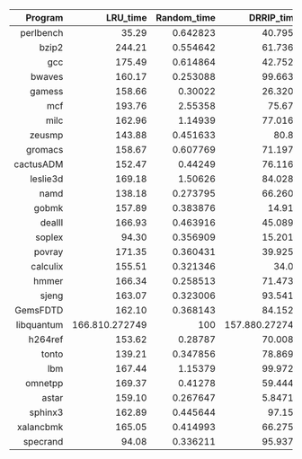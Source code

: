 | **Program** | **LRU_time** | **Random_time** | **DRRIP_time** | **LRU_CPI** | **Random_CPI** | **DRRIP_CPI** | **LRU_miss** | **Random_miss** | **DRRIP_miss** |
| ----: | -------: | ----: | ----: | -------: | ----: | ----: | -------: | ----: | ----: |
| perlbench | 35.29 | 0.642823 | 40.7952 | 37.06 | 0.665731 | 44.4057 | 36.47 | 0.649961 | 41.9563 |
| bzip2 | 244.21 | 0.554642 | 61.7369 | 149.02 | 0.561004 | 61.6783 | 176.19 | 0.555696 | 61.1119 |
| gcc | 175.49 | 0.614864 | 42.7521 | 169.15 | 0.632975 | 45.6397 | 163.03 | 0.576204 | 37.0117 |
| bwaves | 160.17 | 0.253088 | 99.6634 | 151.84 | 0.253088 | 99.6634 | 147.47 | 0.253088 | 99.6634 |
| gamess | 158.66 | 0.30022 | 26.3204 | 162.47 | 0.302997 | 27.6546 | 152.70 | 0.302972 | 28.2432 |
| mcf | 193.76 | 2.55358 | 75.676 | 183.26 | 2.5574 | 76.6152 | 180.66 | 1.8474 | 55.9727 |
| milc | 162.96 | 1.14939 | 77.0164 | 162.92 | 1.14819 | 76.2749 | 161.27 | 1.15432 | 77.1799 |
| zeusmp | 143.88 | 0.451633 | 80.81 | 145.55 | 0.454491 | 82.6395 | 140.57 | 0.451381 | 80.7558 |
| gromacs | 158.67 | 0.607769 | 71.1979 | 159.33 | 0.623448 | 74.3719 | 161.55 | 0.615708 | 72.6502 |
| cactusADM | 152.47 | 0.44249 | 76.1164 | 149.74 | 0.436016 | 73.7824 | 156.22 | 0.366023 | 64.8184 |
| leslie3d | 169.18 | 1.50626 | 84.0284 | 159.51 | 1.52591 | 80.9639 | 158.91 | 1.50759 | 81.2131 |
| namd | 138.18 | 0.273795 | 66.2603 | 135.43 | 0.273805 | 66.3123 | 136.51 | 0.273795 | 66.2545 |
| gobmk | 157.89 | 0.383876 | 14.919 | 165.63 | 0.406574 | 20.4838 | 158.03 | 0.381858 | 13.8269 |
| dealII | 166.93 | 0.463916 | 45.0892 | 163.59 | 0.449077 | 41.7856 | 167.09 | 0.441832 | 38.3708 |
| soplex | 94.30 | 0.356909 | 15.2011 | 88.45 | 0.366572 | 17.5536 | 90.90 | 0.361154 | 16.2963 |
| povray | 171.35 | 0.360431 | 39.9258 | 171.69 | 0.360522 | 40.2017 | 166.94 | 0.360407 | 39.8444 |
| calculix | 155.51 | 0.321346 | 34.05 | 160.38 | 0.330771 | 38.3193 | 156.63 | 0.324732 | 36.7343 |
| hmmer | 166.34 | 0.258513 | 71.4736 | 166.04 | 0.258513 | 71.4736 | 166.14 | 0.258511 | 71.4605 |
| sjeng | 163.07 | 0.323006 | 93.5415 | 158.76 | 0.323338 | 94.1036 | 161.55 | 0.322837 | 93.2422 |
| GemsFDTD | 162.10 | 0.368143 | 84.1525 | 163.88 | 0.368143 | 84.1525 | 163.19 | 0.368143 | 84.1525 |
| libquantum | 166.810.272749 | 100 | 157.880.272749 | 100 | 159.420.272749 | 100 |
| h264ref | 153.62 | 0.28787 | 70.0086 | 155.20 | 0.291897 | 71.7721 | 152.17 | 0.288128 | 70.1401 |
| tonto | 139.21 | 0.347856 | 78.8694 | 135.14 | 0.348094 | 79.4314 | 136.88 | 0.347863 | 78.898 |
| lbm | 167.44 | 1.15379 | 99.9725 | 163.95 | 1.15435 | 99.9385 | 165.08 | 1.15317 | 99.8661 |
| omnetpp | 169.37 | 0.41278 | 59.4443 | 164.32 | 0.412934 | 60.0557 | 168.21 | 0.412739 | 59.3187 |
| astar | 159.10 | 0.267647 | 5.84718 | 158.47 | 0.267647 | 5.84718 | 157.81 | 0.267647 | 5.84718 |
| sphinx3 | 162.89 | 0.445644 | 97.156 | 159.91 | 0.445665 | 97.262 | 159.32 | 0.445645 | 97.1648 |
| xalancbmk | 165.05 | 0.414993 | 66.2759 | 163.66 | 0.420899 | 67.5795 | 165.49 | 0.413111 | 65.1721 |
| specrand | 94.08 | 0.336211 | 95.9373 | 96.11 | 0.336246 | 96.3212 | 93.17 | 0.336293 | 96.929 |
